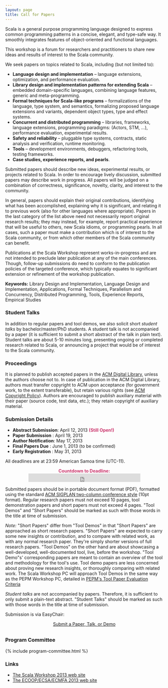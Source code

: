 ```yaml
---
layout: page
title: Call for Papers
---
```


Scala is a general purpose programming language designed to express common
programming patterns in a concise, elegant, and type-safe way. It smoothly
integrates features of object-oriented and functional languages.

This workshop is a forum for researchers and practitioners to share new ideas
and results of interest to the Scala community.

We seek papers on topics related to Scala, including (but not limited to):

- **Language design and implementation** – language extensions, optimization, and
  performance evaluation.
- **Library design and implementation patterns for extending Scala** – embedded
  domain-specific languages, combining language features, generic and meta-programming.
- **Formal techniques for Scala-like programs** – formalizations of the language,
  type system, and semantics, formalizing proposed language extensions and
  variants, dependent object types, type and effect systems.
- **Concurrent and distributed programming** – libraries, frameworks, language
  extensions, programming paradigms: (Actors, STM, ...), performance
  evaluation, experimental results.
- **Safety and reliability** – pluggable type systems, contracts, static analysis
  and verification, runtime monitoring.
- **Tools** – development environments, debuggers, refactoring tools, testing
  frameworks.
- **Case studies, experience reports, and pearls**.

Submitted papers should describe new ideas, experimental results, or projects
related to Scala. In order to encourage lively discussion, submitted papers
may describe work in progress. All papers will be judged on a combination of
correctness, significance, novelty, clarity, and interest to the community.

In general, papers should explain their original contributions,
identifying what has been accomplished, explaining why it is
significant, and relating it to previous work (also for other
languages where appropriate). Papers in the last category of the list
above need not necessarily report original research results; they may
instead, for example, report practical experience that will be useful
to others, new Scala idioms, or programming pearls. In all cases, such
a paper must make a contribution which is of interest to the Scala
community, or from which other members of the Scala community can
benefit.

Publications at the Scala Workshop represent works-in-progress and are
not intended to preclude later publication at any of the main
conferences. Though, follow-up submissions do need to conform to the
publication policies of the targeted conference, which typically
equates to significant extension or refinement of the workshop
publication.

**Keywords:** Library Design and Implementation, Language Design and
Implementation, Applications, Formal Techniques, Parallelism and
Concurrency, Distributed Programming, Tools, Experience Reports,
Empirical Studies


### Student Talks

In addition to regular papers and tool demos, we also solicit short
*student talks* by bachelor/master/PhD students. A student talk is not accompanied by
a paper (it is sufficient to submit a short abstract of the talk in
plain text). Student talks are about 5-10 minutes long, presenting
ongoing or completed research related to Scala, or announcing a
project that would be of interest to the Scala community.


### Proceedings

It is planned to publish accepted papers in the [ACM Digital Library](http://dl.acm.org/),
unless the authors choose not to. In case of publication in the ACM
Digital Library, authors must transfer copyright to ACM upon
acceptance (for government work, to the extent transferable), but
retain various rights (see [ACM Copyright
Policy](http://www.acm.org/publications/policies/copyright_policy)). Authors
are encouraged to publish auxiliary material with their paper (source
code, test data, etc.); they retain copyright of auxiliary material.


### Submission Details

* **Abstract Submission**: April 12, 2013 <span style="color: #CB366D;"><b>(Still Open!)</b></span>
* **Paper Submission**   : April 19, 2013
* **Author Notification**: May 17, 2013
* **Final Papers Due**   : June 1, 2013 (to be confirmed)
* **Early Registration** : May 31, 2013

All deadlines are at 23:59 American Samoa time (UTC-11).

<center>
<span style="color: #CB366D;"><b>Countdown to Deadline:</b></span></br>
<iframe src="http://free.timeanddate.com/countdown/i3ldmodd/n1033/cf11/cm0/cu4/ct0/cs0/ca0/co0/cr0/ss0/cac6b797f/cpccb366d/pcebeff0/tcfff/fs100/szw448/szh189/iso2013-04-19T23:59:59" frameborder="0" width="357" height="27"></iframe>
</center>

Submitted papers should be in portable document format (PDF),
formatted using the standard [ACM SIGPLAN two-column conference
style](http://www.sigplan.org/Resources/Author) (10pt format). Regular
research papers must not exceed 10 pages, tool demonstration papers
and short papers must not exceed 4 pages. "Tool Demos" and "Short
Papers" should be marked as such with those words in the title at time
of submission.

_Note:_ "Short Papers" differ from "Tool Demos" in that "Short Papers" are
approached as short research papers. "Short Papers" are expected to carry some
new insights or contribution, and to compare with related work, as with any
normal research paper. They're simply shorter versions of full research
papers. "Tool Demos" on the other hand are about showcasing a well-developed,
well-documented tool, live, before the workshop. "Tool Demo"s' corresponding
papers are meant to contain an overview of the tool and methodology for the
tool's use. Tool demo papers are less concerned about proving new research
insights, or thoroughly comparing with related work. The Scala Workshop PC
will approach Tool Demos in the same way as the PEPM Workshop PC, detailed in
[PEPM's Tool Paper Evaluation Criteria](http://www.program-transformation.org/PEPM13/ToolPaperAdvice)

*Student talks* are not accompanied by papers. Therefore, it is
sufficient to only submit a plain-text abstract. "Student Talks"
should be marked as such with those words in the title at time of
submission.

Submission is via EasyChair:

<p style="text-align: center; margin-bottom: 32px;"><a href="https://www.easychair.org/conferences/?conf=scala2013" class="magenta-button small" style="width: 260px; margin: 0px auto;">Submit a Paper, Talk, or Demo</a></p>


### Program Committee

{% include program-committee.html %}


### Links

* [The Scala Workshop 2013 web site](http://lampwww.epfl.ch/~hmiller/scala2013)
* [The ECOOP/ECSA/ECMFA 2013 web site](http://www.lirmm.fr/ec-montpellier-2013/)
